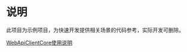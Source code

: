 # 说明

此项目为示例项目，为快速开发提供相关场景的代码参考，实际开发可删除。

[WebApiClientCore使用说明](https://www.cnblogs.com/kewei/p/12939866.html)
